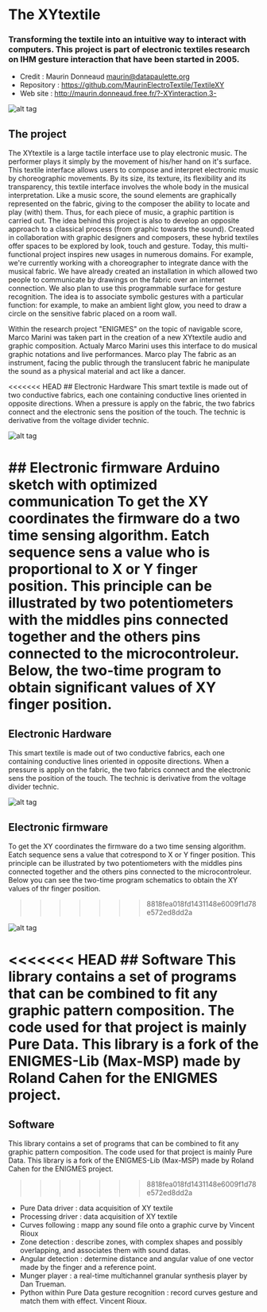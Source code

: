 # The XYtextile

### Transforming the textile into an intuitive way to interact with computers. This project is part of electronic textiles research on IHM gesture interaction that have been started in 2005.
- Credit : Maurin Donneaud <maurin@datapaulette.org>
- Repository : https://github.com/MaurinElectroTextile/TextileXY
- Web site : http://maurin.donneaud.free.fr/?-XYinteraction,3-

![alt tag](https://farm1.staticflickr.com/151/415702494_c5f5f388be_o_d.jpg)

## The project

The XYtextile is a large tactile interface use to play electronic music.
The performer plays it simply by the movement of his/her hand on it's surface.
This textile interface allows users to compose and interpret electronic music by choreographic movements.
By its size, its texture, its flexibility and its transparency, this textile interface involves the whole body in the musical interpretation.
Like a music score, the sound elements are graphically represented on the fabric, giving to the composer the ability to locate and play (with) them.
Thus, for each piece of music, a graphic partition is carried out.
The idea behind this project is also to develop an opposite approach to a classical process (from graphic towards the sound).
Created in collaboration with graphic designers and composers, these hybrid textiles offer spaces to be explored by look, touch and gesture.
Today, this multi- functional project inspires new usages in numerous domains.
For example, we're currently working with a choreographer to integrate dance with the musical fabric.
We have already created an installation in which allowed two people to communicate by drawings on the fabric over an internet connection.
We also plan to use this programmable surface for gesture recognition.
The idea is to associate symbolic gestures with a particular function: for example, to make an ambient light glow, you need to draw a circle on the sensitive fabric placed on a room wall.

Within the research project "ENIGMES" on the topic of navigable score, Marco Marini was taken part in the creation of a new XYtextile audio and graphic composition.
Actualy Marco Marini uses this interface to do musical graphic notations and live performances.
Marco play The fabric as an instrument, facing the public through the translucent fabric he manipulate the sound as a physical material and act like a dancer.

<<<<<<< HEAD
## Electronic Hardware
This smart textile is made out of two conductive fabrics, each one containing conductive lines oriented in opposite directions.
When a pressure is apply on the fabric, the two fabrics connect and the electronic sens the position of the touch.
The technic is derivative from the voltage divider technic.

![alt tag](https://farm1.staticflickr.com/176/429687135_4d1ef7704b_o_d.gif)

## Electronic firmware
Arduino sketch with optimized communication
To get the XY coordinates the firmware do a two time sensing algorithm.
Eatch sequence sens a value who is proportional to X or Y finger position.
This principle can be illustrated by two potentiometers with the middles pins connected together and the others pins connected to the microcontroleur.
Below, the two-time program to obtain significant values of XY finger position. 
=======
## Electronic Hardware
This smart textile is made out of two conductive fabrics, each one containing conductive lines oriented in opposite directions. When a pressure is apply on the fabric, the two fabrics connect and the electronic sens the position of the touch. The technic is derivative from the voltage divider technic.

![alt tag](https://farm1.staticflickr.com/176/429687135_4d1ef7704b_o_d.gif)

## Electronic firmware
To get the XY coordinates the firmware do a two time sensing algorithm. Eatch sequence sens a value that cotrespond to X or Y finger position. This principle can be illustrated by two potentiometers with the middles pins connected together and the others pins connected to the microcontroleur. Below you can see the two-time program schematics to obtain the XY values of thr finger position.
>>>>>>> 8818fea018fd1431148e6009f1d78e572ed8dd2a

![alt tag](https://github.com/MaurinElectroTextile/XYtextile/blob/master/docs/Schematic.gif)

<<<<<<< HEAD
## Software
This library contains a set of programs that can be combined to fit any graphic pattern composition.
The code used for that project is mainly Pure Data. This library is a fork of the ENIGMES-Lib (Max-MSP) made by Roland Cahen for the ENIGMES project. 
=======
## Software
This library contains a set of programs that can be combined to fit any graphic pattern composition. The code used for that project is mainly Pure Data. This library is a fork of the ENIGMES-Lib (Max-MSP) made by Roland Cahen for the ENIGMES project. 
>>>>>>> 8818fea018fd1431148e6009f1d78e572ed8dd2a

- Pure Data driver : data acquisition of XY textile
- Processing driver : data acquisition of XY textile
- Curves following : mapp any sound file onto a graphic curve by Vincent Rioux
- Zone detection : describe zones, with complex shapes and possibly overlapping, and associates them with sound datas.
- Angular detection : determine distance and angular value of one vector made by the finger and a reference point.
- Munger player : a real-time multichannel granular synthesis player by Dan Trueman.
- Python within Pure Data gesture recognition : record curves gesture and match them with effect. Vincent Rioux.

